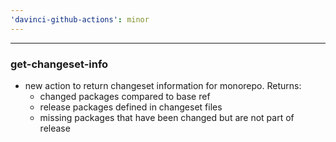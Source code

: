 ```yaml
---
'davinci-github-actions': minor
---
```


---

### get-changeset-info

- new action to return changeset information for monorepo. Returns:
  - changed packages compared to base ref
  - release packages defined in changeset files
  - missing packages that have been changed but are not part of release
